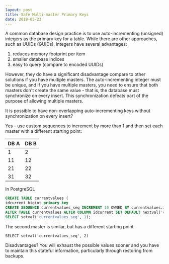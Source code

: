 ```yaml
---
layout: post
title: Safe Multi-master Primary Keys
date: 2018-05-23
---
```


A common database design practice is to use auto-incrementing (unsigned) integers as the primary key for a table.
While there are other approaches, such as UUIDs (GUIDs), integers have several advantages:

1. reduces memory footprint per item
1. smaller database indices
1. easy to query (compare to encoded UUIDs)

However, they do have a significant disadvantage compare to other solutions if you have multiple masters.
The auto-incrementing integer must be unique, and if you have multiple masters, you need to ensure that
both masters don't create the same value - that is, the database must synchronize on every insert.
This synchronization defeats part of the purpose of allowing multiple masters.

It is possible to have non-overlapping auto-incrementing keys without synchronization on every insert?

Yes - use custom sequences to increment by more than 1 and then set each master with a different starting point:

| DB A | DB B |
|------|------|
| 1    | 2    |
| 11   | 12   |
| 21   | 22   |
| 31   | 32   |

In PostgreSQL

```sql
CREATE TABLE currentvalues (
idcurrent bigint primary key
CREATE SEQUENCE currentvalues_seq INCREMENT 10 OWNED BY currentvalues.idcurrent USING local;
ALTER TABLE currentvalues ALTER COLUMN idcurrent SET DEFAULT nextval('currentvalues_seq');
SELECT setval('currentvalues_seq', 1);
```

The second master is similar, but has a different starting point

```
SELECT setval('currentvalues_seq', 2)
```

Disadvantages? You will exhaust the possible values sooner and you have to maintain this stateful information,
particularly through restoring from backups.
